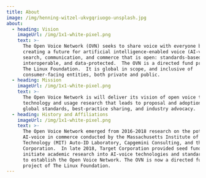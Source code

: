 ```yaml
---
title: About
image: /img/henning-witzel-ukvgqriuogo-unsplash.jpg
about:
  - heading: Vision
    imageUrl: /img/1x1-white-pixel.png
    text: >-
      The Open Voice Network (OVN) seeks to share voice with everyone by
      creating a future for artificial intelligence-enabled voice (AI-voice)
      search, communication, and commerce that is open: standards-based,
      interoperable, and data-protected.  The OVN is a directed fund project of
      The Linux Foundation.  It is global in scope, and inclusive of
      consumer-facing entities, both private and public.
  - heading: Mission
    imageUrl: /img/1x1-white-pixel.png
    text: >-
      The Open Voice Network is will deliver its vision of open voice through
      technology and usage research that leads to proposal and adoption of
      global standards, best-practice sharing, and industry advocacy.
  - heading: History and Affiliations
    imageUrl: /img/1x1-white-pixel.png
    text: >-
      The Open Voice Network emerged from 2016-2018 research on the potential of
      AI-voice in commerce conducted by the Massachusetts Institute of
      Technology (MIT) Auto-ID Laboratory, Capgemini Consulting, and the Intel
      Corporation.  In late 2018, Target Corporation provided seed funding to
      initiate academic research into AI-voice technologies and standards, and
      to establish the Open Voice Network. The OVN is now a directed fund
      project of The Linux Foundation.
---
```


